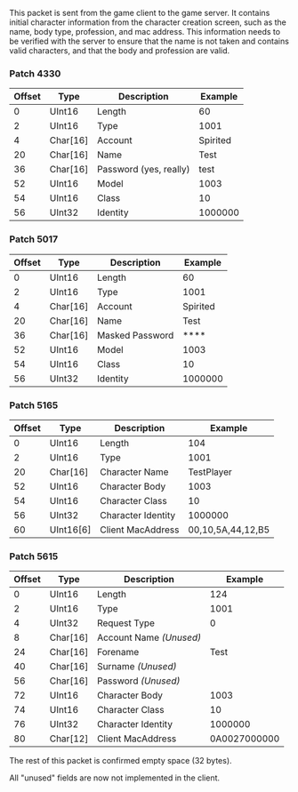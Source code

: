 This packet is sent from the game client to the game server. It contains initial character information from the character creation screen, such as the name, body type, profession, and mac address. This information needs to be verified with the server to ensure that the name is not taken and contains valid characters, and that the body and profession are valid.

### Patch 4330

| Offset | Type | Description | Example |
| -------- | -------- | -------- | -------- |
| 0 | UInt16 | Length | 60 |
| 2 | UInt16 | Type | 1001 |
| 4 | Char[16] | Account | Spirited |
| 20 | Char[16] | Name | Test |
| 36 | Char[16] | Password (yes, really) | test |
| 52 | UInt16 | Model | 1003 |
| 54 | UInt16 | Class | 10 |
| 56 | UInt32 | Identity | 1000000 |

### Patch 5017

| Offset | Type | Description | Example |
| -------- | -------- | -------- | -------- |
| 0 | UInt16 | Length | 60 |
| 2 | UInt16 | Type | 1001 |
| 4 | Char[16] | Account | Spirited |
| 20 | Char[16] | Name | Test |
| 36 | Char[16] | Masked Password | **** |
| 52 | UInt16 | Model | 1003 |
| 54 | UInt16 | Class | 10 |
| 56 | UInt32 | Identity | 1000000 |

### Patch 5165

| Offset | Type | Description | Example |
| -------- | -------- | -------- | -------- |
| 0 | UInt16 | Length | 104 |
| 2 | UInt16 | Type | 1001 |
| 20 | Char[16] | Character Name | TestPlayer |
| 52 | UInt16 | Character Body | 1003 |
| 54 | UInt16 | Character Class | 10 |
| 56 | UInt32 | Character Identity | 1000000 |
| 60 | UInt16[6] | Client MacAddress | 00,10,5A,44,12,B5 |

### Patch 5615

| Offset | Type | Description | Example |
| -------- | -------- | -------- | -------- |
| 0 | UInt16 | Length | 124 |
| 2 | UInt16 | Type | 1001 |
| 4 | UInt32 | Request Type | 0 |
| 8 | Char[16] | Account Name _(Unused)_ | |
| 24 | Char[16] | Forename | Test |
| 40 | Char[16] | Surname _(Unused)_ | |
| 56 | Char[16] | Password _(Unused)_ | |
| 72 | UInt16 | Character Body | 1003 |
| 74 | UInt16 | Character Class | 10 |
| 76 | UInt32 | Character Identity | 1000000 |
| 80 | Char[12] | Client MacAddress | 0A0027000000 |

The rest of this packet is confirmed empty space (32 bytes).

All "unused" fields are now not implemented in the client.
